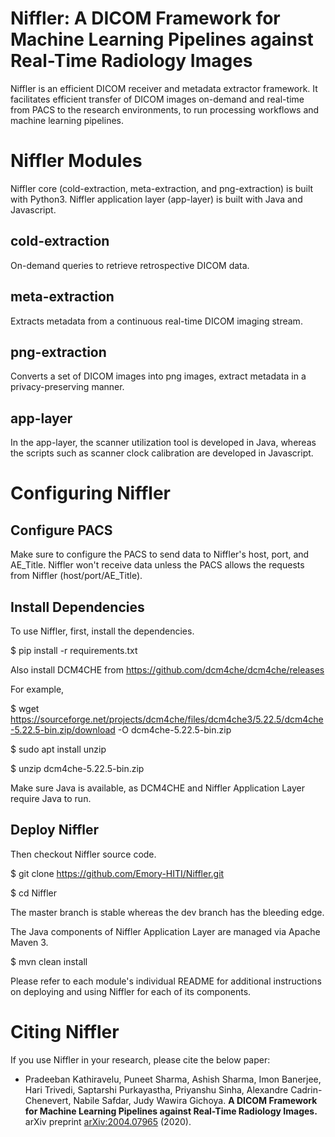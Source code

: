 # Niffler: A DICOM Framework for Machine Learning Pipelines against Real-Time Radiology Images

Niffler is an efficient DICOM receiver and metadata extractor framework. It facilitates efficient transfer of DICOM images on-demand and real-time from PACS to the research environments, to run processing workflows and machine learning pipelines.

# Niffler Modules

Niffler core (cold-extraction, meta-extraction, and png-extraction) is built with Python3. Niffler application layer (app-layer) is built with Java and Javascript.

## cold-extraction

On-demand queries to retrieve retrospective DICOM data.

## meta-extraction

Extracts metadata from a continuous real-time DICOM imaging stream.

## png-extraction

Converts a set of DICOM images into png images, extract metadata in a privacy-preserving manner.

## app-layer

In the app-layer, the scanner utilization tool is developed in Java, whereas the scripts such as scanner clock calibration are developed in Javascript.



# Configuring Niffler

## Configure PACS

Make sure to configure the PACS to send data to Niffler's host, port, and AE_Title. Niffler won't receive data unless the PACS allows the requests from Niffler (host/port/AE_Title).

## Install Dependencies

To use Niffler, first, install the dependencies.

$ pip install -r requirements.txt

Also install DCM4CHE from https://github.com/dcm4che/dcm4che/releases

For example,

$ wget https://sourceforge.net/projects/dcm4che/files/dcm4che3/5.22.5/dcm4che-5.22.5-bin.zip/download -O dcm4che-5.22.5-bin.zip

$ sudo apt install unzip

$ unzip dcm4che-5.22.5-bin.zip

Make sure Java is available, as DCM4CHE and Niffler Application Layer require Java to run.

## Deploy Niffler

Then checkout Niffler source code.

$ git clone https://github.com/Emory-HITI/Niffler.git

$ cd Niffler

The master branch is stable whereas the dev branch has the bleeding edge.

The Java components of Niffler Application Layer are managed via Apache Maven 3.

$ mvn clean install

Please refer to each module's individual README for additional instructions on deploying and using Niffler for each of its components.



# Citing Niffler

If you use Niffler in your research, please cite the below paper:

* Pradeeban Kathiravelu, Puneet Sharma, Ashish Sharma, Imon Banerjee, Hari Trivedi, Saptarshi Purkayastha, Priyanshu Sinha, Alexandre Cadrin-Chenevert, Nabile Safdar, Judy Wawira Gichoya. **A DICOM Framework for Machine Learning Pipelines against Real-Time Radiology Images.** arXiv preprint [arXiv:2004.07965](http://arxiv.org/abs/2004.07965) (2020).


